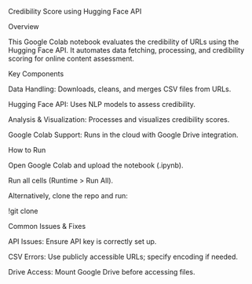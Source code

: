 Credibility Score using Hugging Face API

Overview

This Google Colab notebook evaluates the credibility of URLs using the Hugging Face API. It automates data fetching, processing, and credibility scoring for online content assessment.

Key Components

Data Handling: Downloads, cleans, and merges CSV files from URLs.

Hugging Face API: Uses NLP models to assess credibility.

Analysis & Visualization: Processes and visualizes credibility scores.

Google Colab Support: Runs in the cloud with Google Drive integration.

How to Run

Open Google Colab and upload the notebook (.ipynb).

Run all cells (Runtime > Run All).

Alternatively, clone the repo and run:

!git clone <repository-url>

Common Issues & Fixes

API Issues: Ensure API key is correctly set up.

CSV Errors: Use publicly accessible URLs; specify encoding if needed.

Drive Access: Mount Google Drive before accessing files.

